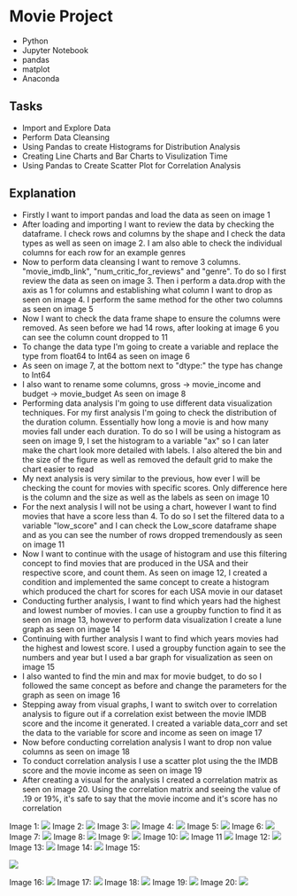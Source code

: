 # Movie Project
* Python
* Jupyter Notebook
* pandas
* matplot
* Anaconda

## Tasks
* Import and Explore Data
* Perform Data Cleansing
* Using Pandas to create Histograms for Distribution Analysis
* Creating Line Charts and Bar Charts to Visulization Time
* Using Pandas to Create Scatter Plot for Correlation Analysis

## Explanation
* Firstly I want to import pandas and load the data as seen on image 1
* After loading and importing I want to review the data by checking the dataframe. I check rows and columns by the shape and I check the data types as well as seen on image 2. I am also able to check the individual columns for each row for an example genres
* Now to perform data cleansing I want to remove 3 columns. "movie_imdb_link", "num_critic_for_reviews" and "genre". To do so I first review the data as seen on image 3. Then i perform a data.drop with the axis as 1 for columns and establishing what column I want to drop as seen on image 4. I perform the same method for the other two columns as seen on image 5
* Now I want to check the data frame shape to ensure the columns were removed. As seen before we had 14 rows, after looking at image 6 you can see the column count dropped to 11
* To change the data type I'm going to create a variable and replace the type from float64 to Int64 as seen on image 6
* As seen on image 7, at the bottom next to "dtype:" the type has change to Int64
* I also want to rename some columns, gross -> movie_income and budget -> movie_budget As seen on image 8
* Performing data analysis I'm going to use different data visualization techniques. For my first analysis I'm going to check the distribution of the duration column. Essentially how long a movie is and how many movies fall under each duration. To do so I will be using a histogram as seen on image 9, I set the histogram to a variable "ax" so I can later make the chart look more detailed with labels. I also altered the bin and the size of the figure as well as removed the default grid to make the chart easier to read
* My next analysis is very similar to the previous, how ever I will be checking the count for movies with specific scores. Only difference here is the column and the size as well as the labels as seen on image 10
* For the next analysis I will not be using a chart, however I want to find movies that have a score less than 4. To do so I set the filtered data to a variable "low_score" and I can check the Low_score dataframe shape and as you can see the number of rows dropped tremendously as seen on image 11
* Now I want to continue with the usage of histogram and use this filtering concept to find movies that are produced in the USA and their respective score, and count them. As seen on image 12, I created a condition and implemented the same concept to create a histogram which produced the chart for scores for each USA movie in our dataset
* Conducting further analysis, I want to find which years had the highest and lowest number of movies. I can use a groupby function to find it as seen on image 13, however to perform data visualization I create a lune graph as seen on image 14
* Continuing with further analysis I want to find which years movies had the highest and lowest score. I used a groupby function again to see the numbers and year but I used a bar graph for visualization as seen on image 15
* I also wanted to find the min and max for movie budget, to do so I followed the same concept as before and change the parameters for the graph as seen on image 16
* Stepping away from visual graphs, I want to switch over to correlation analysis to figure out if a correlation exist between the movie IMDB score and the income it generated. I created a variable data_corr and set the data to the variable for score and income as seen on image 17
* Now before conducting correlation analysis I want to drop non value columns as seen on image 18
* To conduct correlation analysis I use a scatter plot using the the IMDB score and the movie income as seen on image 19
* After creating a visual for the analysis I created a correlation matrix as seen on image 20. Using the correlation matrix and seeing the value of .19 or 19%, it's safe to say that the movie income and it's score has no correlation

Image 1:
![](https://github.com/Nwiradiradja/Python-Programming/blob/main/MovieProject/Import_Export/Import_Load.png?raw=true)
Image 2:
![](https://github.com/Nwiradiradja/Python-Programming/blob/main/MovieProject/Import_Export/Import_Load.png?raw=true)
Image 3:
![](https://github.com/Nwiradiradja/Python-Programming/blob/main/MovieProject/DataCleansing/Remove1.png?raw=true)
Image 4:
![](https://github.com/Nwiradiradja/Python-Programming/blob/main/MovieProject/DataCleansing/Remove2.png?raw=true)
Image 5:
![](https://github.com/Nwiradiradja/Python-Programming/blob/main/MovieProject/DataCleansing/Remove3.png?raw=true)
Image 6:
![](https://github.com/Nwiradiradja/Python-Programming/blob/main/MovieProject/DataCleansing/Shape_ChangeDataType.png?raw=true)
Image 7:
![](https://github.com/Nwiradiradja/Python-Programming/blob/main/MovieProject/DataCleansing/AfterChangeDataType.png?raw=true)
Image 8:
![](https://github.com/Nwiradiradja/Python-Programming/blob/main/MovieProject/DataCleansing/Rename.png?raw=true)
Image 9:
![](https://github.com/Nwiradiradja/Python-Programming/blob/main/MovieProject/DataAnalysis-Histograms_DistributionAnlysis/Duration_Histogram.png?raw=true)
Image 10:
![](https://github.com/Nwiradiradja/Python-Programming/blob/main/MovieProject/DataAnalysis-Histograms_DistributionAnlysis/IMDB_Histogram.png?raw=true)
Image 11
![](https://github.com/Nwiradiradja/Python-Programming/blob/main/MovieProject/DataAnalysis-Histograms_DistributionAnlysis/IMDBLessThan4.png?raw=true)
Image 12:
![](https://github.com/Nwiradiradja/Python-Programming/blob/main/MovieProject/DataAnalysis-Histograms_DistributionAnlysis/USARating_Histogram.png?raw=true)
Image 13:
![](https://github.com/Nwiradiradja/Python-Programming/blob/main/MovieProject/FurtherAnalysis/MoviesPerYear.png?raw=true)
Image 14:
![](https://github.com/Nwiradiradja/Python-Programming/blob/main/MovieProject/FurtherAnalysis/MoviesPerYear_Line.png?raw=true)
Image 15:

![](https://github.com/Nwiradiradja/Python-Programming/blob/main/MovieProject/FurtherAnalysis/AverageScore_Bar.png?raw=true)

Image 16:
![](https://github.com/Nwiradiradja/Python-Programming/blob/main/MovieProject/FurtherAnalysis/MovieBudgetMinMax_Line.png?raw=true)
Image 17:
![](https://github.com/Nwiradiradja/Python-Programming/blob/main/MovieProject/FurtherAnalysis/Correlation.png?raw=true)
Image 18:
![](https://github.com/Nwiradiradja/Python-Programming/blob/main/MovieProject/FurtherAnalysis/DropNonValues.png?raw=true)
Image 19:
![](https://github.com/Nwiradiradja/Python-Programming/blob/main/MovieProject/FurtherAnalysis/Score_Income_Scatter.png?raw=true)
Image 20:
![](https://github.com/Nwiradiradja/Python-Programming/blob/main/MovieProject/FurtherAnalysis/CorrelationMatrix.png?raw=true)
